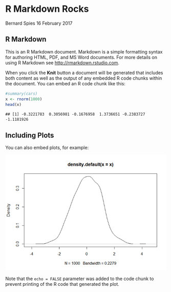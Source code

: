 R Markdown Rocks
================
Bernard Spies
16 February 2017

R Markdown
----------

This is an R Markdown document. Markdown is a simple formatting syntax for authoring HTML, PDF, and MS Word documents. For more details on using R Markdown see <http://rmarkdown.rstudio.com>.

When you click the **Knit** button a document will be generated that includes both content as well as the output of any embedded R code chunks within the document. You can embed an R code chunk like this:

``` r
#summary(cars)
x <- rnorm(1000)
head(x)
```

    ## [1] -0.3221783  0.3056981 -0.1676958  1.3736651 -0.2383727 -1.1181926

Including Plots
---------------

You can also embed plots, for example:

![](rmarkdown-rocks_files/figure-markdown_github/pressure-1.png)

Note that the `echo = FALSE` parameter was added to the code chunk to prevent printing of the R code that generated the plot.
